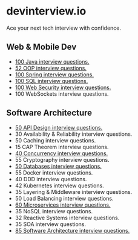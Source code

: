 # devinterview.io
Ace your next tech interview with confidence.

## Web & Mobile Dev
  - [100 Java interview questions.](https://github.com/SbrTa/Notes/blob/main/Interview/devinterview.io/Java.md)
  - [52 OOP interview questions.](https://github.com/SbrTa/Notes/blob/main/Interview/devinterview.io/OOP.md)
  - [100 Spring interview questions.](https://github.com/SbrTa/Notes/blob/main/Interview/devinterview.io/Spring.md)
  - [100 SQL interview questions.](https://github.com/SbrTa/Notes/blob/main/Interview/devinterview.io/SQL.md)
  - [100 Web Security interview questions.](https://github.com/SbrTa/Notes/blob/main/Interview/devinterview.io/Web%20Security.md)
  - 100 WebSockets interview questions.


## Software Architecture
  - [50 API Design interview questions.](https://github.com/SbrTa/Notes/blob/main/Interview/devinterview.io/API%20Design.md)
  - 30 Availability & Reliability interview questions.
  - 50 Caching interview questions.
  - 15 CAP Theorem interview questions.
  - [40 Concurrency interview questions.](https://github.com/SbrTa/Notes/blob/main/Interview/devinterview.io/Concurrency.md)
  - 55 Cryptography interview questions.
  - [50 Databases interview questions.](https://github.com/SbrTa/Notes/blob/main/Interview/devinterview.io/Database.md)
  - 55 Docker interview questions.
  - 40 DDD interview questions.
  - 42 Kubernetes interview questions.
  - 35 Layering & Middleware interview questions.
  - 50 Load Balancing interview questions.
  - [60 Microservices interview questions.](https://github.com/SbrTa/Notes/blob/main/Interview/devinterview.io/Microservice.md)
  - 35 NoSQL interview questions.
  - 32 Reactive Systems interview questions.
  - 35 SOA interview questions.
  - [85 Software Architecture interview questions.](https://github.com/SbrTa/Notes/blob/main/Interview/devinterview.io/Software%20Architecture.md)
